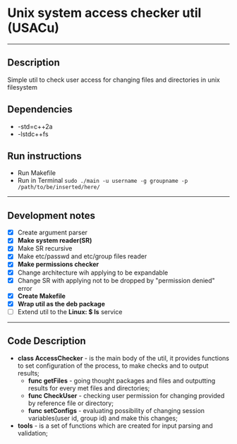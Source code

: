 # **Unix system access checker util (USACu)**
***
## Description
Simple util to check user access for changing files and directories in unix filesystem  

## Dependencies
- -std=c++2a
- -lstdc++fs
## Run instructions
 - Run Makefile 
 - Run in Terminal ```sudo ./main -u username -g groupname -p /path/to/be/inserted/here/```
***
## Development notes
- [x] Create argument parser
- [x] **Make system reader(SR)**
- [x] Make SR recursive
- [x] Make etc/passwd and etc/group files reader
- [x] **Make permissions checker**
- [x] Change architecture wih applying to be expandable    
- [x] Change SR with applying not to be dropped by "permission denied" error
- [x] **Create Makefile**
- [x] **Wrap util as the deb package**
- [ ] Extend util to the **Linux: $ ls** service
***

## Code Description

- **class AccessChecker** - is the main body of the util, it provides functions to set configuration of the process, to make checks and to output results;
    * **func getFiles** - going thought packages and files and outputting results for every met files and directories;
    * **func CheckUser** - checking user permission for changing provided by reference file or directory;
    * **func setConfigs** - evaluating possibility of changing session variables(user id, group id) and make this changes;
- **tools** - is a set of functions which are created for input parsing and validation;
